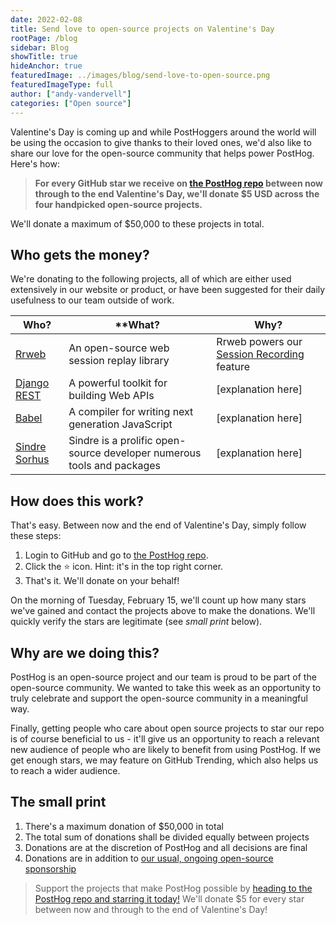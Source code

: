 ```yaml
---
date: 2022-02-08
title: Send love to open-source projects on Valentine's Day
rootPage: /blog
sidebar: Blog
showTitle: true
hideAnchor: true
featuredImage: ../images/blog/send-love-to-open-source.png
featuredImageType: full
author: ["andy-vandervell"]
categories: ["Open source"]
---
```


Valentine's Day is coming up and while PostHoggers around the world will be using the occasion to give thanks to their loved ones, we'd also like to share our love for the open-source community that helps power PostHog. Here's how:

> **For every GitHub star we receive on [the PostHog repo](https://github.com/PostHog/posthog) between now through to the end Valentine's Day, we'll donate $5 USD across the four handpicked open-source projects.**

We'll donate a maximum of $50,000 to these projects in total. 

## Who gets the money? 

We're donating to the following projects, all of which are either used extensively in our website or product, or have been suggested for their daily usefulness to our team outside of work.

| **Who?**                                                    | **What?                                                     | **Why?**                                                                 |
|----------------------------------------------------------------|-------------------------------------------------------------------|-----------------------------------------------------------------------------------------------|
| [Rrweb](https://github.com/rrweb-io/rrweb)                     | An open-source web session replay library                         | Rrweb powers our [Session Recording](https://posthog.com/docs/user-guides/recordings) feature |
| [Django REST](https://github.com/encode/django-rest-framework) | A powerful toolkit for building Web APIs | [explanation here]                                                                            |
| [Babel](https://github.com/babel/)                         | A compiler for writing next generation JavaScript            | [explanation here]                                                       |
| [Sindre Sorhus](https://github.com/sindresorhus)                       | Sindre is a prolific open-source developer numerous tools and packages                                          | [explanation here]                                                                            |


## How does this work?

That's easy. Between now and the end of Valentine's Day, simply follow these steps:

1. Login to GitHub and go to [the PostHog repo](https://github.com/PostHog/posthog).
2. Click the ⭐️ icon. Hint: it's in the top right corner.
3. That's it. We'll donate on your behalf!

On the morning of Tuesday, February 15, we'll count up how many stars we've gained and contact the projects above to make the donations. We'll quickly verify the stars are legitimate (see <em>small print</em> below).

## Why are we doing this?

PostHog is an open-source project and our team is proud to be part of the open-source community. We wanted to take this week as an opportunity to truly celebrate and support the open-source community in a meaningful way.

Finally, getting people who care about open source projects to star our repo is of course beneficial to us - it'll give us an opportunity to reach a relevant new audience of people who are likely to benefit from using PostHog. If we get enough stars, we may feature on GitHub Trending, which also helps us to reach a wider audience.

## The small print

1. There's a maximum donation of $50,000 in total 
2. The total sum of donations shall be divided equally between projects
3. Donations are at the discretion of PostHog and all decisions are final 
4. Donations are in addition to [our usual, ongoing open-source sponsorship](https://posthog.com/handbook/growth/marketing/open-source-sponsorship)

> Support the projects that make PostHog possible by [heading to the PostHog repo and starring it today!](https://github.com/PostHog/posthog) We'll donate $5 for every star between now and through to the end of Valentine's Day!
